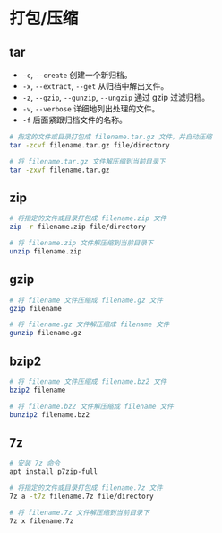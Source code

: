 # 打包/压缩

## tar

- `-c`, `--create` 创建一个新归档。
- `-x`, `--extract`, `--get` 从归档中解出文件。
- `-z`, `--gzip`, `--gunzip`, `--ungzip` 通过 gzip 过滤归档。
- `-v`, `--verbose` 详细地列出处理的文件。
- `-f` 后面紧跟归档文件的名称。

```sh
# 指定的文件或目录打包成 filename.tar.gz 文件，并自动压缩
tar -zcvf filename.tar.gz file/directory

# 将 filename.tar.gz 文件解压缩到当前目录下
tar -zxvf filename.tar.gz
```

## zip

```sh
# 将指定的文件或目录打包成 filename.zip 文件
zip -r filename.zip file/directory

# 将 filename.zip 文件解压缩到当前目录下
unzip filename.zip
```

## gzip

```sh
# 将 filename 文件压缩成 filename.gz 文件
gzip filename

# 将 filename.gz 文件解压缩成 filename 文件
gunzip filename.gz
```

## bzip2

```sh
# 将 filename 文件压缩成 filename.bz2 文件
bzip2 filename

# 将 filename.bz2 文件解压缩成 filename 文件
bunzip2 filename.bz2
```

## 7z

```sh
# 安装 7z 命令
apt install p7zip-full

# 将指定的文件或目录打包成 filename.7z 文件
7z a -t7z filename.7z file/directory

# 将 filename.7z 文件解压缩到当前目录下
7z x filename.7z
```
